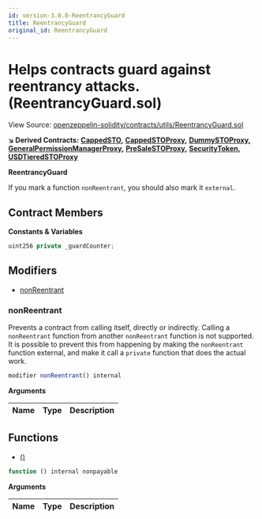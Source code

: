 ```yaml
---
id: version-3.0.0-ReentrancyGuard
title: ReentrancyGuard
original_id: ReentrancyGuard
---
```


# Helps contracts guard against reentrancy attacks. \(ReentrancyGuard.sol\)

View Source: [openzeppelin-solidity/contracts/utils/ReentrancyGuard.sol](https://github.com/PolymathNetwork/polymath-core/tree/096ba240a927c98e1f1a182d2efee7c4c4c1dfc5/openzeppelin-solidity/contracts/utils/ReentrancyGuard.sol)

**↘ Derived Contracts:** [**CappedSTO**](https://github.com/PolymathNetwork/polymath-core/tree/096ba240a927c98e1f1a182d2efee7c4c4c1dfc5/docs/api/CappedSTO.md)**,** [**CappedSTOProxy**](https://github.com/PolymathNetwork/polymath-core/tree/096ba240a927c98e1f1a182d2efee7c4c4c1dfc5/docs/api/CappedSTOProxy.md)**,** [**DummySTOProxy**](https://github.com/PolymathNetwork/polymath-core/tree/096ba240a927c98e1f1a182d2efee7c4c4c1dfc5/docs/api/DummySTOProxy.md)**,** [**GeneralPermissionManagerProxy**](https://github.com/PolymathNetwork/polymath-core/tree/096ba240a927c98e1f1a182d2efee7c4c4c1dfc5/docs/api/GeneralPermissionManagerProxy.md)**,** [**PreSaleSTOProxy**](https://github.com/PolymathNetwork/polymath-core/tree/096ba240a927c98e1f1a182d2efee7c4c4c1dfc5/docs/api/PreSaleSTOProxy.md)**,** [**SecurityToken**](https://github.com/PolymathNetwork/polymath-core/tree/096ba240a927c98e1f1a182d2efee7c4c4c1dfc5/docs/api/SecurityToken.md)**,** [**USDTieredSTOProxy**](https://github.com/PolymathNetwork/polymath-core/tree/096ba240a927c98e1f1a182d2efee7c4c4c1dfc5/docs/api/USDTieredSTOProxy.md)

**ReentrancyGuard**

If you mark a function `nonReentrant`, you should also mark it `external`.

## Contract Members

**Constants & Variables**

```javascript
uint256 private _guardCounter;
```

## Modifiers

* [nonReentrant](reentrancyguard.md#nonreentrant)

### nonReentrant

Prevents a contract from calling itself, directly or indirectly. Calling a `nonReentrant` function from another `nonReentrant` function is not supported. It is possible to prevent this from happening by making the `nonReentrant` function external, and make it call a `private` function that does the actual work.

```javascript
modifier nonReentrant() internal
```

**Arguments**

| Name | Type | Description |
| :--- | :--- | :--- |


## Functions

* [\(\)](reentrancyguard.md)

```javascript
function () internal nonpayable
```

**Arguments**

| Name | Type | Description |
| :--- | :--- | :--- |


